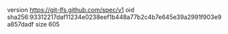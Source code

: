 version https://git-lfs.github.com/spec/v1
oid sha256:93312217daf11234e0238eef1b448a77b2c4b7e645e39a2991f903e9a857dadf
size 605

